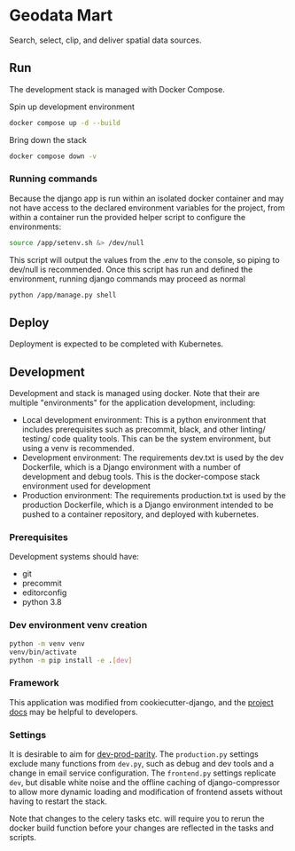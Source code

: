 # Geodata Mart

Search, select, clip, and deliver spatial data sources.

## Run

The development stack is managed with Docker Compose.

Spin up development environment

```bash
docker compose up -d --build
```

Bring down the stack

```bash
docker compose down -v
```

### Running commands

Because the django app is run within an isolated docker container and may not have access to the declared environment variables for the project, from within a container run the provided helper script to configure the environments:

```bash
source /app/setenv.sh &> /dev/null
```

This script will output the values from the .env to the console, so piping to dev/null is recommended. Once this script has run and defined the environment, running django commands may proceed as normal

```bash
python /app/manage.py shell
```

## Deploy

Deployment is expected to be completed with Kubernetes.

## Development

Development and stack is managed using docker. Note that their are multiple "environments" for the application development, including:

- Local development environment: This is a python environment that includes prerequisites such as precommit, black, and other linting/ testing/ code quality tools. This can be the system environment, but using a venv is recommended.
- Development environment: The requirements dev.txt is used by the dev Dockerfile, which is a Django environment with a number of development and debug tools. This is the docker-compose stack environment used for development
- Production environment: The requirements production.txt is used by the production Dockerfile, which is a Django environment intended to be pushed to a container repository, and deployed with kubernetes.

### Prerequisites

Development systems should have:

- git
- precommit
- editorconfig
- python 3.8

### Dev environment venv creation

```bash
python -m venv venv
venv/bin/activate
python -m pip install -e .[dev]
```

### Framework

This application was modified from cookiecutter-django, and the [project docs](https://cookiecutter-django.readthedocs.io/en/latest/) may be helpful to developers.

### Settings

It is desirable to aim for [dev-prod-parity](https://12factor.net/dev-prod-parity). The `production.py` settings exclude many functions from `dev.py`, such as debug and dev tools and a change in email service configuration. The `frontend.py` settings replicate `dev`, but disable white noise and the offline caching of django-compressor to allow more dynamic loading and modification of frontend assets without having to restart the stack.

Note that changes to the celery tasks etc. will require you to rerun the docker build function before your changes are reflected in the tasks and scripts.
